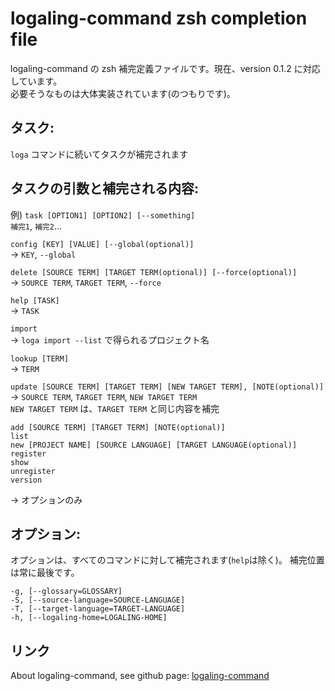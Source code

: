 logaling-command zsh completion file
===========

logaling-command の zsh 補完定義ファイルです。現在、version 0.1.2 に対応しています。  
必要そうなものは大体実装されています(のつもりです)。

## タスク:
`loga` コマンドに続いてタスクが補完されます

## タスクの引数と補完される内容:
例)
`task [OPTION1] [OPTION2] [--something]`  
`補完1`, `補完2`...

`config [KEY] [VALUE] [--global(optional)]`  
-> `KEY`, `--global`

`delete [SOURCE TERM] [TARGET TERM(optional)] [--force(optional)]`  
-> `SOURCE TERM`, `TARGET TERM`, `--force`

`help [TASK]`  
-> `TASK`

`import`  
-> `loga import --list` で得られるプロジェクト名

`lookup [TERM]`  
-> `TERM`

`update [SOURCE TERM] [TARGET TERM] [NEW TARGET TERM], [NOTE(optional)]`  
-> `SOURCE TERM`,  `TARGET TERM`,  `NEW TARGET TERM`  
`NEW TARGET TERM` は、`TARGET TERM` と同じ内容を補完

    add [SOURCE TERM] [TARGET TERM] [NOTE(optional)]
    list
    new [PROJECT NAME] [SOURCE LANGUAGE] [TARGET LANGUAGE(optional)]
    register
    show
    unregister
    version
-> オプションのみ


## オプション:
オプションは、すべてのコマンドに対して補完されます(`help`は除く)。
補完位置は常に最後です。

    -g, [--glossary=GLOSSARY]
    -S, [--source-language=SOURCE-LANGUAGE]
    -T, [--target-language=TARGET-LANGUAGE]
    -h, [--logaling-home=LOGALING-HOME]


## リンク
About logaling-command, see github page:
 [logaling-command](https://github.com/logaling/logaling-command)


